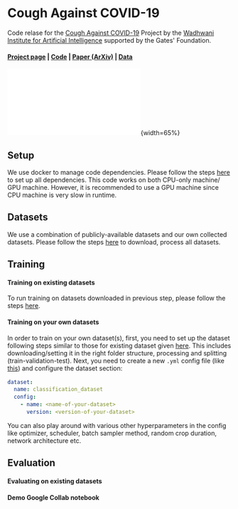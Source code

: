 # Cough Against COVID-19
Code relase for the [Cough Against COVID-19](https://www.wadhwaniai.org/work/cough-against-covid/) Project by the [Wadhwani Institute for Artificial Intelligence](https://www.wadhwaniai.org/) supported by the Gates' Foundation.

#### [Project page](https://www.wadhwaniai.org/work/cough-against-covid/) | [Code](https://github.com/WadhwaniAI/cough-against-covid/tree/pb/cough-detection) | [Paper (ArXiv)](https://arxiv.org/abs/2009.08790) | [Data](Coming-soon)
<!-- 
<object data="http://yoursite.com/the.pdf" type="application/pdf" width="700px" height="700px">
    <embed src="http://yoursite.com/the.pdf">
        <p>This browser does not support PDFs. Please download the PDF to view it: <a href="http://yoursite.com/the.pdf">Download PDF</a>.</p>
    </embed>
</object>
 -->
 ![Cough Against COVID-19](./assets/media/teaser-v6.pdf){width=65%}


## Setup

We use docker to manage code dependencies. Please follow the steps [here](https://github.com/WadhwaniAI/cough-against-covid/tree/pb/cough-detection/setup) to set up all dependencies. This code works on both CPU-only machine/ GPU machine. However, it is recommended to use a GPU machine since CPU machine is very slow in runtime.

## Datasets

We use a combination of publicly-available datasets and our own collected datasets. Please follow the steps [here](https://github.com/WadhwaniAI/cough-against-covid/tree/pb/cough-detection/datasets) to download, process all datasets.

## Training

#### Training on existing datasets
To run training on datasets downloaded in previous step, please follow the steps [here](https://github.com/WadhwaniAI/cough-against-covid/tree/pb/cough-detection/training).

#### Training on your own datasets
In order to train on your own dataset(s), first, you need to set up the dataset following steps similar to those for existing dataset given [here](https://github.com/WadhwaniAI/cough-against-covid/tree/pb/cough-detection/datasets). This includes downloading/setting it in the right folder structure, processing and splitting (train-validation-test).
Next, you need to create a new `.yml` config file (like [this](https://github.com/WadhwaniAI/cough-against-covid/blob/pb/cough-detection/configs/experiments/covid-detection/v9_4_cough_adam_1e-4.yml)) and configure the dataset section:

```yml
dataset:
  name: classification_dataset
  config:
    - name: <name-of-your-dataset>
      version: <version-of-your-dataset>
```
You can also play around with various other hyperparameters in the config like optimizer, scheduler, batch sampler method, random crop duration, network architecture etc.

## Evaluation

#### Evaluating on existing datasets

#### Demo Google Collab notebook

